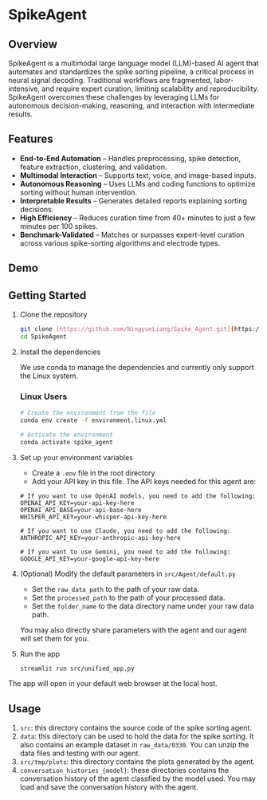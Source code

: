 # SpikeAgent

## Overview  
SpikeAgent is a multimodal large language model (LLM)-based AI agent that automates and standardizes the spike sorting pipeline, a critical process in neural signal decoding. Traditional workflows are fragmented, labor-intensive, and require expert curation, limiting scalability and reproducibility. SpikeAgent overcomes these challenges by leveraging LLMs for autonomous decision-making, reasoning, and interaction with intermediate results.  

## Features  
- **End-to-End Automation** – Handles preprocessing, spike detection, feature extraction, clustering, and validation.  
- **Multimodal Interaction** – Supports text, voice, and image-based inputs.  
- **Autonomous Reasoning** – Uses LLMs and coding functions to optimize sorting without human intervention.  
- **Interpretable Results** – Generates detailed reports explaining sorting decisions.  
- **High Efficiency** – Reduces curation time from 40+ minutes to just a few minutes per 100 spikes.  
- **Benchmark-Validated** – Matches or surpasses expert-level curation across various spike-sorting algorithms and electrode types.  

## Demo


## Getting Started

1. Clone the repository
   ```bash
   git clone [https://github.com/NingyueLiang/Spike_Agent.git](https://github.com/LiuLab-Bioelectronics-Harvard/spike_agent.git)
   cd SpikeAgent
   ```

2. Install the dependencies

   We use conda to manage the dependencies and currently only support the Linux system.

   ### Linux Users

   ```bash
   # Create the environment from the file
   conda env create -f environment.linux.yml
   
   # Activate the environment
   conda activate spike_agent
   ```


3. Set up your environment variables
   - Create a `.env` file in the root directory
   - Add your API key in this file. The API keys needed for this agent are:
    ```
    # If you want to use OpenAI models, you need to add the following:
    OPENAI_API_KEY=your-api-key-here
    OPENAI_API_BASE=your-api-base-here
    WHISPER_API_KEY=your-whisper-api-key-here

    # If you want to use Claude, you need to add the following:
    ANTHROPIC_API_KEY=your-anthropic-api-key-here

    # If you want to use Gemini, you need to add the following:
    GOOGLE_API_KEY=your-google-api-key-here
    ```

4. (Optional) Modify the default parameters in `src/Agent/default.py`
   - Set the `raw_data_path` to the path of your raw data.
   - Set the `processed_path` to the path of your processed data.
   - Set the `folder_name` to the data directory name under your raw data path.
    
    You may also directly share parameters with the agent and our agent will set them for you. 

5. Run the app
   ```bash
   streamlit run src/unified_app.py
   ```

The app will open in your default web browser at the local host.

## Usage
1. `src`: this directory contains the source code of the spike sorting agent.
2. `data`: this directory can be used to hold the data for the spike sorting. It also contains an example dataset in `raw_data/0330`. You can unzip the data files and testing with our agent.
3. `src/tmp/plots`: this directory contains the plots generated by the agent.
4. `conversation_histories_{model}`: these directories contains the conversation history of the agent classfied by the model used. You may load and save the conversation history with the agent.
